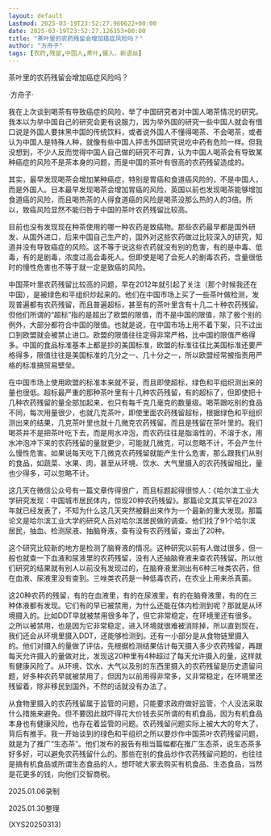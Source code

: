 ```yaml
---
layout: default
Lastmod: 2025-03-19T23:52:27.960622+00:00
date: 2025-03-19T23:52:27.126353+00:00
title: "茶叶里的农药残留会增加癌症风险吗？"
author: "方舟子"
tags: [农药,残留,中国人,茶叶,摄入，新语丝]
---
```


茶叶里的农药残留会增加癌症风险吗？

·方舟子·

我在上次谈到喝茶有导致癌症的风险，举了中国研究者对中国人喝茶情况的研究。我本以为举中国自己的研究会更有说服力，因为举外国的研究一些中国人就会有借口说是外国人要抹黑中国的传统饮料，或者说外国人不懂得喝茶、不会喝茶，或者认为中国人是特殊人种，就像有些中国人抨击外国研究说吃中药有危险一样。但我没想到，不少人反而觉得中国人自己做的研究不可靠，认为中国人喝茶会有导致某种癌症的风险不是茶本身的问题，而是中国的茶叶有很高的农药残留造成的。

其实，最早发现喝茶会增加某种癌症，特别是胃癌和食道癌风险的，不是中国人，而是外国人。日本最早发现喝茶会增加胃癌的风险，英国以前也发现喝茶能够增加食道癌的风险，而且喝热茶的人得食道癌的风险是喝茶没那么热的人的3倍。所以，致癌风险显然不能归咎于中国的茶叶农药残留比较高。

目前也没有发现现在种茶使用的哪一种农药是致癌物。那些农药最早都是国外研发、从国外进口，后来中国自己生产的，国外对这些农药做过比较深入的研究，知道并没有导致癌症的风险。这不等于说这些农药就没有别的危害，有的是中毒、低毒，有的是剧毒，浓度过高会毒死人。但即使是喝了会死人的剧毒农药，含量很低时的慢性危害也不等于就一定是致癌的风险。

中国茶叶里农药残留比较高的问题，早在2012年就引起了关注（那个时候我还在中国），是被绿色和平组织炒起来的。他们在中国市场上买了一些茶叶做检测，发现普遍都有农药残留，而且普遍超标，甚至有的茶叶里含有十几二十种农药残留。但他们所谓的“超标”指的是超出了欧盟的限值，而不是中国的限值，除了极个别的例外，大部分都符合中国的限值。也就是说，在中国市场上用不着下架，只不过出口到欧盟就会被禁止进口。欧盟的限值往往定得非常严格，比中国的限值严格得多。中国的食品标准基本上都是抄的美国标准，欧盟的标准往往比美国标准还要严格得多，限值往往是美国标准的几分之一、几十分之一，所以欧盟经常被指责用严格的标准搞贸易壁垒。

在中国市场上使用欧盟的标准本来就不妥，而且即使超标，绿色和平组织测出来的量也很低。超标最严重的那种茶叶里有十几种农药残留，有的超标了，但即使把十几种农药残留的量全部加起来，也只有每千克几毫克的数量级。喝茶跟吃别的食品不同，每次用量很少，也就几克茶叶，即使里面农药残留超标，根据绿色和平组织测出来的结果，几克茶叶里也就十几微克农药残留。而且是残留在茶叶里的。我们喝茶并不是把茶叶吃下去，而是用水冲泡，而农药往往是脂溶性的，不溶于水，用水冲泡冲下来的农药残留的量就更少，可能就几微克，可以忽略不计，不会产生什么慢性危害。如果说每天吃下几微克农药残留就能产生什么危害，那么跟我们从别的食品，如蔬菜、水果、肉，甚至从环境、饮水、大气里摄入的农药残留相比，量也少得多，可以忽略不计。

这几天在微信公众号有一篇文章传得很广，而且标题起得很惊人：《哈尔滨工业大学研究发现：中国城市居民体内，惊现20种农药残留》。那篇论文其实早在2023年就已经发表了，不知为什么这几天突然被翻出来作为一个最新的重大发现。那篇论文是哈尔滨工业大学的研究人员对哈尔滨居民做的调查。他们找了91个哈尔滨居民，抽血、检测尿液、抽脑脊液，查有没有农药残留，查出了20种。

这个研究比较新的地方是检测了脑脊液的情况。这种研究以前有人做过很多，但一般也就查一下血液和尿液里的农药残留，没有人还抽脑脊液来查农药残留。所以他们研究的结果就有别人以前没有发现过的，在脑脊液里测出有6种三唑类农药，但在血液、尿液里没有查到。三唑类农药是一种低毒农药，在农业上用来杀真菌。

这20种农药的残留，有的在血液里，有的在尿液里，有的在脑脊液里，有的在三种体液都有发现。它们有的早已被禁用，为什么还能在体内检测到呢？那就是从环境摄入的。比如DDT早就被禁用很多年了，但它非常稳定，在环境里还有很多。之所以被禁用，也是因为它非常稳定，进入环境就很难被消除掉，所以直到现在，我们还会从环境里摄入DDT，还能够检测到。还有一小部分是从食物链里摄入的。他们对摄入的量做了评估，先根据检测结果估计每天摄入多少农药残留，再跟每天允许摄入的量做对比，发现这20种里有4种超过了每天允许摄入的量，这样就有健康风险了。从环境、饮水、大气以及别的东西里摄入的农药残留是历史遗留问题，好多种农药早就被禁用了，但因为以前用得非常多，又非常稳定，在环境里还残留着，除非移民到国外，不然的话就没有办法了。

从食物里摄入的农药残留属于监管的问题，只能要求政府做好监管，个人没法采取什么措施来避免。但不要因此就吓得花大价钱去买所谓的有机食品，因为有机食品本身也有健康风险，也存在着监管的问题。农药残留问题实际上被大大的夸大了，背后有推手。我一开始谈到的绿色和平组织之所以要炒作中国茶叶农药残留问题，就是为了推广“生态茶”。他们发布的报告有相当篇幅都在推广生态茶，说生态茶多好多好，可以避免农药残留什么的。那些在别的食品炒作农药残留问题的，也往往是搞有机食品或所谓生态食品的人，想吓唬大家去购买有机食品、生态食品，当然是花更多的钱，向他们交智商税。

2025.01.06录制

2025.01.30整理

(XYS20250313)

